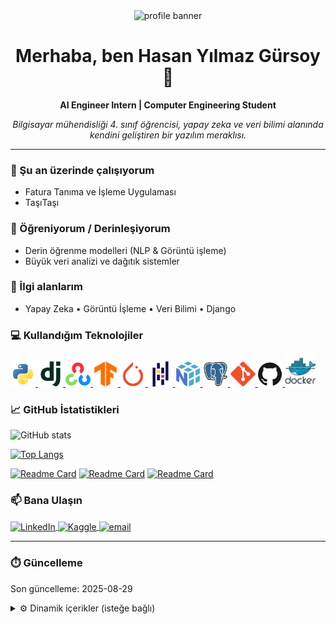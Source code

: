 <!-- Bu dosya, GitHub profil README'niz için iskelet şablondur. Yer tutucuları dolduracağız. -->

<div align="center">

  <!-- Başlık görseli (isteğe bağlı) -->
  <!-- Aşağıdaki URL'yi kendi banner/GIF görselinizle değiştirin -->
  <!-- Banner: Hazır olduğunda bu görseli kendi banner linkinizle değiştirin -->
  <img src="https://via.placeholder.com/1200x280?text=Hasan+Y%C4%B1lmaz+G%C3%BCrsoy" alt="profile banner" />

  <h1>Merhaba, ben Hasan Yılmaz Gürsoy 👋</h1>
  <p><strong>AI Engineer Intern | Computer Engineering Student</strong></p>
  <p><em>Bilgisayar mühendisliği 4. sınıf öğrencisi, yapay zeka ve veri bilimi alanında kendini geliştiren bir yazılım meraklısı.</em></p>

  <!-- Hızlı rozetler (shields.io) -->
  <!-- Örnek: <img src="https://img.shields.io/badge/React-20232A?style=for-the-badge&logo=react&logoColor=61DAFB" /> -->

</div>

---

### 🔭 Şu an üzerinde çalışıyorum
- Fatura Tanıma ve İşleme Uygulaması
- TaşıTaşı

### 🌱 Öğreniyorum / Derinleşiyorum
- Derin öğrenme modelleri (NLP & Görüntü işleme)
- Büyük veri analizi ve dağıtık sistemler

### 💬 İlgi alanlarım
- Yapay Zeka • Görüntü İşleme • Veri Bilimi • Django

### 💻 Kullandığım Teknolojiler
<p align="left">
  <!-- İkon örnekleri: Devicon -->
  <a href="https://www.python.org" target="_blank" rel="noreferrer">
    <img src="https://raw.githubusercontent.com/devicons/devicon/master/icons/python/python-original.svg" alt="python" width="40" height="40" />
  </a>
  <a href="https://www.djangoproject.com/" target="_blank" rel="noreferrer">
    <img src="https://raw.githubusercontent.com/devicons/devicon/master/icons/django/django-plain.svg" alt="django" width="40" height="40" />
  </a>
  <a href="https://opencv.org/" target="_blank" rel="noreferrer">
    <img src="https://raw.githubusercontent.com/devicons/devicon/master/icons/opencv/opencv-original.svg" alt="opencv" width="40" height="40" />
  </a>
  <a href="https://www.tensorflow.org/" target="_blank" rel="noreferrer">
    <img src="https://raw.githubusercontent.com/devicons/devicon/master/icons/tensorflow/tensorflow-original.svg" alt="tensorflow" width="40" height="40" />
  </a>
  <a href="https://pytorch.org/" target="_blank" rel="noreferrer">
    <img src="https://raw.githubusercontent.com/devicons/devicon/master/icons/pytorch/pytorch-original.svg" alt="pytorch" width="40" height="40" />
  </a>
  <a href="https://pandas.pydata.org/" target="_blank" rel="noreferrer">
    <img src="https://raw.githubusercontent.com/devicons/devicon/master/icons/pandas/pandas-original.svg" alt="pandas" width="40" height="40" />
  </a>
  <a href="https://numpy.org/" target="_blank" rel="noreferrer">
    <img src="https://raw.githubusercontent.com/devicons/devicon/master/icons/numpy/numpy-original.svg" alt="numpy" width="40" height="40" />
  </a>
  <a href="https://www.postgresql.org/" target="_blank" rel="noreferrer">
    <img src="https://raw.githubusercontent.com/devicons/devicon/master/icons/postgresql/postgresql-original.svg" alt="postgresql" width="40" height="40" />
  </a>
  <a href="https://git-scm.com/" target="_blank" rel="noreferrer">
    <img src="https://raw.githubusercontent.com/devicons/devicon/master/icons/git/git-original.svg" alt="git" width="40" height="40" />
  </a>
  <a href="https://github.com/" target="_blank" rel="noreferrer">
    <img src="https://raw.githubusercontent.com/devicons/devicon/master/icons/github/github-original.svg" alt="github" width="40" height="40" />
  </a>
  <a href="https://www.docker.com/" target="_blank" rel="noreferrer">
    <img src="https://raw.githubusercontent.com/devicons/devicon/master/icons/docker/docker-original-wordmark.svg" alt="docker" width="50" height="50" />
  </a>
  <!-- İhtiyaca göre teknoloji ikonları ekleyelim -->
</p>

### 📈 GitHub İstatistikleri

![GitHub stats](https://github-readme-stats.vercel.app/api?username=hasanyilmazgursoy&show_icons=true&theme=radical)

[![Top Langs](https://github-readme-stats.vercel.app/api/top-langs/?username=hasanyilmazgursoy&layout=compact&theme=radical)](https://github.com/anuraghazra/github-readme-stats)

<!-- Pinned repos -->
[![Readme Card](https://github-readme-stats.vercel.app/api/pin/?username=hasanyilmazgursoy&repo=fatura_tanima_uygulamasi&theme=radical)](https://github.com/hasanyilmazgursoy/fatura_tanima_uygulamasi)
[![Readme Card](https://github-readme-stats.vercel.app/api/pin/?username=hasanyilmazgursoy&repo=vakifbank-hackathon-rag-system&theme=radical)](https://github.com/hasanyilmazgursoy/vakifbank-hackathon-rag-system)
[![Readme Card](https://github-readme-stats.vercel.app/api/pin/?username=hasanyilmazgursoy&repo=TasiTasi&theme=radical)](https://github.com/hasanyilmazgursoy/TasiTasi)

### 📫 Bana Ulaşın
<p align="left">
  <a href="https://www.linkedin.com/in/hasan-y%C4%B1lmaz-g%C3%BCrsoy-a900b9229/" target="blank">
    <img align="center" src="https://raw.githubusercontent.com/rahuldkjain/github-profile-readme-generator/master/src/images/icons/Social/linked-in-alt.svg" alt="LinkedIn" height="30" width="40" />
  </a>
  <a href="https://www.kaggle.com/hasanylmazgrsoy" target="blank">
    <img align="center" src="https://raw.githubusercontent.com/rahuldkjain/github-profile-readme-generator/master/src/images/icons/Social/kaggle.svg" alt="Kaggle" height="30" width="40" />
  </a>
  <a href="mailto:hasanyilmazgursoy@gmail.com" target="blank">
    <img align="center" src="https://img.shields.io/badge/Email-D14836?style=for-the-badge&logo=gmail&logoColor=white" alt="email" height="28" />
  </a>
</p>

---

### ⏱️ Güncelleme
Son güncelleme: <!--LAST_UPDATED:start-->2025-08-29<!--LAST_UPDATED:end-->

<details>
  <summary>⚙️ Dinamik içerikler (isteğe bağlı)</summary>

  <!-- WakaTime, son blog yazıları, Spotify vb. için GitHub Actions ekleyebiliriz. -->
  <!-- Tercihlerinizi paylaşın, uygun workflow dosyalarını ekleyelim. -->

</details>

<!-- Notlar
1) Bu repo, kullanıcı adınızla aynı isimde olmalıdır: hasanyilmazgursoy
2) Public olmalı ve README görünür olmalı.
3) Pinned repos: Profilinizde en iyi 6 projenizi sabitleyin.
-->


